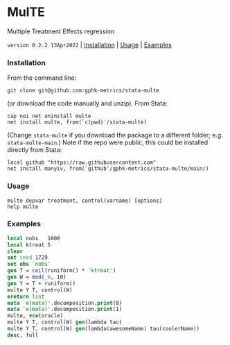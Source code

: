 MulTE
=====

Multiple Treatment Effects regression

`version 0.2.2 13Apr2022` | [Installation](#installation) | [Usage](#usage) | [Examples](#examples)

### Installation

From the command line:

```
git clone git@github.com:gphk-metrics/stata-multe
```

(or download the code manually and unzip). From Stata:

```
cap noi net uninstall multe
net install multe, from(`c(pwd)'/stata-multe)
```

(Change `stata-multe` if you download the package to a different
folder; e.g. `stata-multe-main`.) Note if the repo were public, this
could be installed directly from Stata:

```
local github "https://raw.githubusercontent.com"
net install manyiv, from(`github'/gphk-metrics/stata-multe/main/)
```

### Usage

```
multe depvar treatment, control(varname) [options]
help multe
```

### Examples

```stata
local nobs   1000
local ktreat 5
clear
set seed 1729
set obs `nobs'
gen T = ceil(runiform() * `ktreat')
gen W = mod(_n, 10)
gen Y = T + runiform()
multe Y T, control(W)
ereturn list
mata `e(mata)'.decomposition.print(0)
mata `e(mata)'.decomposition.print(1)
multe, vce(oracle)
multe Y T, control(W) gen(lambda tau)
multe Y T, control(W) gen(lambda(awesomeName) tau(coolerName))
desc, full
```

